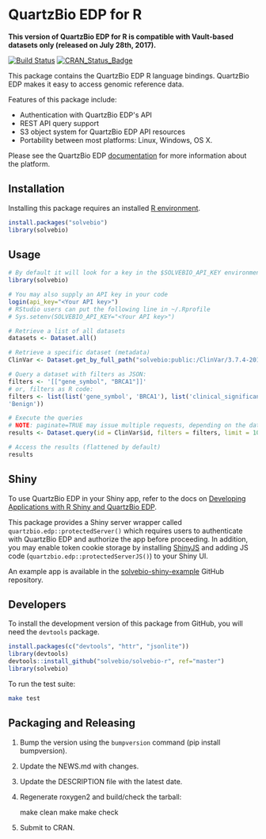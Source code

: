 # QuartzBio EDP for R

**This version of QuartzBio EDP for R is compatible with Vault-based datasets only (released on July 28th, 2017).**


[![Build Status](https://github.com/solvebio/solvebio-r/workflows/R/badge.svg)](https://github.com/solvebio/solvebio-r/actions) 
[![CRAN\_Status\_Badge](http://www.r-pkg.org/badges/version/solvebio)](https://cran.r-project.org/package=solvebio)

This package contains the QuartzBio EDP R language bindings. QuartzBio EDP makes it easy
to access genomic reference data.

Features of this package include:

* Authentication with QuartzBio EDP's API
* REST API query support
* S3 object system for QuartzBio EDP API resources
* Portability between most platforms: Linux, Windows, OS X.

Please see the QuartzBio EDP [documentation](https://docs.solvebio.com) for more
information about the platform.


## Installation

Installing this package requires an installed [R environment](https://www.r-project.org).

```R
install.packages("solvebio")
library(solvebio)
```

## Usage

```R
# By default it will look for a key in the $SOLVEBIO_API_KEY environment variable.
library(solvebio)

# You may also supply an API key in your code
login(api_key="<Your API key>")
# RStudio users can put the following line in ~/.Rprofile
# Sys.setenv(SOLVEBIO_API_KEY="<Your API key>")

# Retrieve a list of all datasets
datasets <- Dataset.all()

# Retrieve a specific dataset (metadata)
ClinVar <- Dataset.get_by_full_path("solvebio:public:/ClinVar/3.7.4-2017-01-30/Variants-GRCh37")

# Query a dataset with filters as JSON:
filters <- '[["gene_symbol", "BRCA1"]]'
# or, filters as R code:
filters <- list(list('gene_symbol', 'BRCA1'), list('clinical_significance',
'Benign'))

# Execute the queries
# NOTE: paginate=TRUE may issue multiple requests, depending on the dataset and filters
results <- Dataset.query(id = ClinVar$id, filters = filters, limit = 1000, paginate = TRUE)

# Access the results (flattened by default)
results

```


## Shiny

To use QuartzBio EDP in your Shiny app, refer to the docs on [Developing Applications with R Shiny and QuartzBio EDP](https://docs.solvebio.com/applications/developing/#r-shiny-and-solvebio).

This package provides a Shiny server wrapper called `quartzbio.edp::protectedServer()` which requires users to authenticate with QuartzBio EDP and authorize the app before proceeding. In addition, you may enable token cookie storage by installing [ShinyJS](https://deanattali.com/shinyjs/) and adding JS code (`quartzbio.edp::protectedServerJS()`) to your Shiny UI.

An example app is available in the [solvebio-shiny-example](https://github.com/solvebio/solvebio-shiny-example) GitHub repository.


## Developers

To install the development version of this package from GitHub, you will need the `devtools` package.

```R
install.packages(c("devtools", "httr", "jsonlite"))
library(devtools)
devtools::install_github("solvebio/solvebio-r", ref="master")
library(solvebio)
```

To run the test suite:

```bash
make test
```


## Packaging and Releasing

1. Bump the version using the `bumpversion` command (pip install bumpversion).
2. Update the NEWS.md with changes.
3. Update the DESCRIPTION file with the latest date.
4. Regenerate roxygen2 and build/check the tarball:

    make clean
    make
    make check

5. Submit to CRAN.
